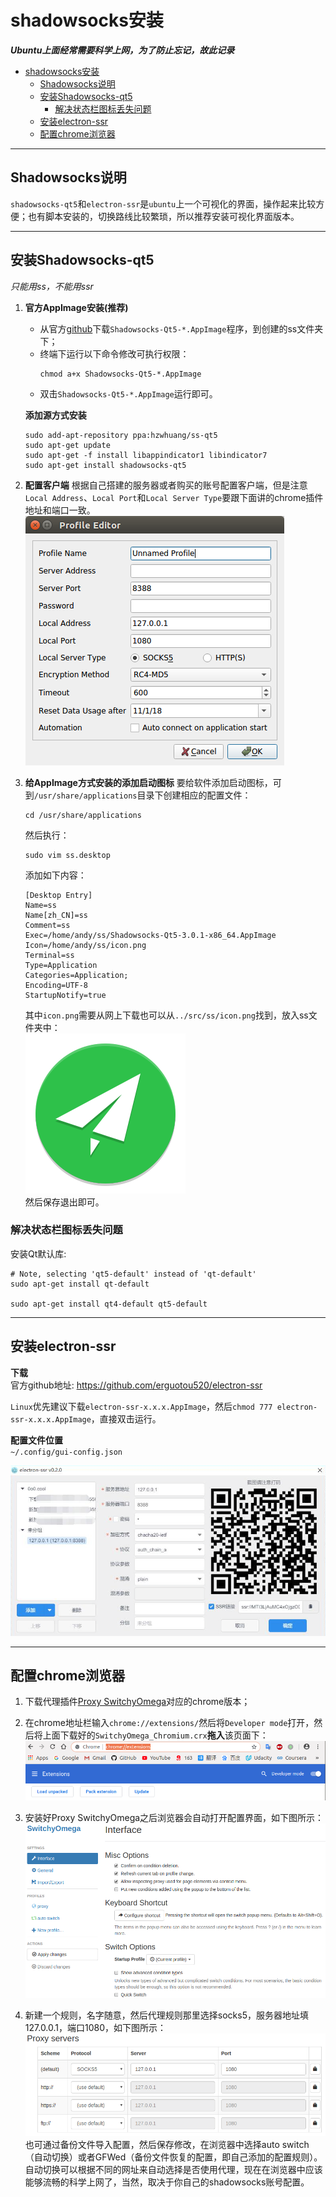 # shadowsocks安装
***Ubuntu上面经常需要科学上网，为了防止忘记，故此记录***
- [shadowsocks安装](#shadowsocks%e5%ae%89%e8%a3%85)
  - [Shadowsocks说明](#shadowsocks%e8%af%b4%e6%98%8e)
  - [安装Shadowsocks-qt5](#%e5%ae%89%e8%a3%85shadowsocks-qt5)
    - [解决状态栏图标丢失问题](#%e8%a7%a3%e5%86%b3%e7%8a%b6%e6%80%81%e6%a0%8f%e5%9b%be%e6%a0%87%e4%b8%a2%e5%a4%b1%e9%97%ae%e9%a2%98)
  - [安装electron-ssr](#%e5%ae%89%e8%a3%85electron-ssr)
  - [配置chrome浏览器](#%e9%85%8d%e7%bd%aechrome%e6%b5%8f%e8%a7%88%e5%99%a8)

---
## Shadowsocks说明
`shadowsocks-qt5`和`electron-ssr`是`ubuntu`上一个可视化的界面，操作起来比较方便；也有脚本安装的，切换路线比较繁琐，所以推荐安装可视化界面版本。   

---
## 安装Shadowsocks-qt5
*只能用ss，不能用ssr*    
1. **官方AppImage安装(推荐)**
    - 从官方[github](https://github.com/shadowsocks/shadowsocks-qt5/releases)下载`Shadowsocks-Qt5-*.AppImage`程序，到创建的ss文件夹下；
    - 终端下运行以下命令修改可执行权限：   
        ```shell
        chmod a+x Shadowsocks-Qt5-*.AppImage
        ```
    - 双击`Shadowsocks-Qt5-*.AppImage`运行即可。


    **添加源方式安装**
    ```shell
    sudo add-apt-repository ppa:hzwhuang/ss-qt5
    sudo apt-get update
    sudo apt-get -f install libappindicator1 libindicator7
    sudo apt-get install shadowsocks-qt5
    ```
2. **配置客户端**
根据自己搭建的服务器或者购买的账号配置客户端，但是注意`Local Address`、`Local Port`和`Local Server Type`要跟下面讲的chrome插件地址和端口一致。    
![ss配置界面](../img/ss.png)

3. **给AppImage方式安装的添加启动图标**
要给软件添加启动图标，可到`/usr/share/applications`目录下创建相应的配置文件：  
    ```shell
    cd /usr/share/applications
    ```
    然后执行：    
    ```shell
    sudo vim ss.desktop
    ```
    添加如下内容：   
    ```vim
    [Desktop Entry]
    Name=ss
    Name[zh_CN]=ss
    Comment=ss
    Exec=/home/andy/ss/Shadowsocks-Qt5-3.0.1-x86_64.AppImage
    Icon=/home/andy/ss/icon.png
    Terminal=ss
    Type=Application
    Categories=Application;
    Encoding=UTF-8
    StartupNotify=true
    ```
    其中`icon.png`需要从网上下载也可以从`../src/ss/icon.png`找到，放入ss文件夹中：        
    ![icon](../src/ss/icon.png)    
    然后保存退出即可。

### 解决状态栏图标丢失问题
安装Qt默认库:
```shell
# Note, selecting 'qt5-default' instead of 'qt-default'
sudo apt-get install qt-default

sudo apt-get install qt4-default qt5-default
```


---
## 安装electron-ssr
**下载**    
官方github地址: https://github.com/erguotou520/electron-ssr    

`Linux`优先建议下载`electron-ssr-x.x.x.AppImage`，然后`chmod 777 electron-ssr-x.x.x.AppImage`，直接双击运行。    

**配置文件位置**    
`~/.config/gui-config.json`    

![electron-ssr](../img/electron-ssr.png)    

---
## 配置chrome浏览器
1. 下载代理插件[Proxy SwitchyOmega](https://github.com/FelisCatus/SwitchyOmega)对应的chrome版本；
2. 在chrome地址栏输入`chrome://extensions/`然后将`Developer mode`打开，然后将上面下载好的`SwitchyOmega_Chromium.crx`**拖入**该页面下：   
![chrome插件安装](../img/chrome_1.png)

3. 安装好Proxy SwitchyOmega之后浏览器会自动打开配置界面，如下图所示：    
![chrome插件安装](../img/chrome_2.png)

4. 新建一个规则，名字随意，然后代理规则那里选择socks5，服务器地址填127.0.0.1，端口1080，如下图所示：   
![chrome插件安装](../img/chrome_3.png)
也可通过备份文件导入配置，然后保存修改，在浏览器中选择auto switch（自动切换）或者GFWed（备份文件恢复的配置，即自己添加的配置规则）。
自动切换可以根据不同的网址来自动选择是否使用代理，现在在浏览器中应该能够流畅的科学上网了，当然，取决于你自己的shadowsocks账号配置。